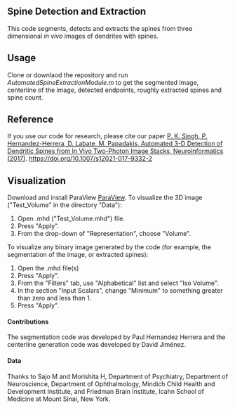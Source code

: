 ## Spine Detection and Extraction
This code segments, detects and extracts
 the spines from three dimensional 
  _in vivo_ images of dendrites with spines. 

## Usage
Clone or downlaod the repository and run
 _AutomatedSpineExtractionModule.m_ to get
 the segmented image, centerline of the 
 image, detected endpoints, roughly extracted
 spines and spine count.
 
 ## Reference
 If you use our code for research, please cite our paper
 [P. K. Singh, P. Hernandez-Herrera, D. Labate, M. Papadakis, Automated 3-D Detection of Dendritic Spines from In Vivo Two-Photon Image Stacks, Neuroinformatics (2017)](https://link.springer.com/article/10.1007/s12021-017-9332-2). https://doi.org/10.1007/s12021-017-9332-2
 
## Visualization
Download and install ParaView
[ParaView](http://www.paraview.org/download/). 
To visualize the 3D image ("Test_Volume" in 
the directory "Data"):

 1. Open .mhd
("Test_Volume.mhd") file.
 2. Press 
"Apply". 
 3. From the drop-down of  "Representation", choose
"Volume". 

To visualize any binary image
generated by the code (for example, the 
segmentation of the image, or extracted 
spines):

   1. Open the .mhd file(s)
   2. Press "Apply". 
   3. From the "Filters" tab, use "Alphabetical" 
    list and select "Iso Volume".
   4. In the section 
"Input Scalars", change "Minimum" to something 
greater than zero and less than 1.
   5. Press "Apply".



#### Contributions
The segmentation code was developed by 
Paul Hernandez Herrera and the centerline 
generation code was developed by David Jiménez.

#### Data
Thanks to Sajo M and  Morishita H, Department 
of Psychiatry, Department of Neuroscience, 
Department of Ophthalmology, Mindich Child 
Health and Development Institute, and 
Friedman Brain Institute, Icahn School 
of Medicine at Mount Sinai, New York.

